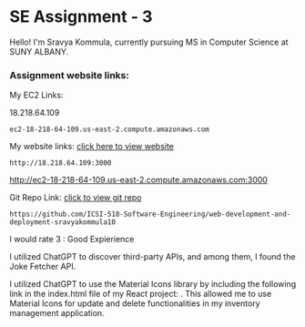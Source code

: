 # SE Assignment - 3

Hello! I'm Sravya Kommula, currently pursuing MS in Computer Science at SUNY ALBANY.

### Assignment website links:

My EC2 Links:

   18.218.64.109

    ec2-18-218-64-109.us-east-2.compute.amazonaws.com

My website links: [click here to view website](http://ec2-18-218-64-109.us-east-2.compute.amazonaws.com:3000)

    http://18.218.64.109:3000

   http://ec2-18-218-64-109.us-east-2.compute.amazonaws.com:3000

Git Repo Link: [click to view git repo](https://github.com/ICSI-518-Software-Engineering/web-development-and-deployment-sravyakommula10)

    https://github.com/ICSI-518-Software-Engineering/web-development-and-deployment-sravyakommula10
    
I would rate 3 : Good Expierience

I utilized ChatGPT to discover third-party APIs, and among them, I found the Joke Fetcher API.

I utilized ChatGPT to use the Material Icons library by including the following link in the index.html file of my React project: <link rel="stylesheet" href="https://fonts.googleapis.com/icon?family=Material+Icons" />. This allowed me to use Material Icons for update and delete functionalities in my inventory management application.
